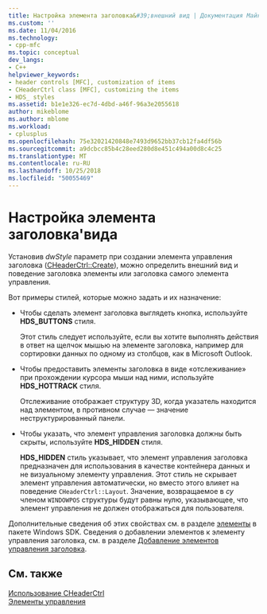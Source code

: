 ```yaml
---
title: Настройка элемента заголовка&#39;внешний вид | Документация Майкрософт
ms.custom: ''
ms.date: 11/04/2016
ms.technology:
- cpp-mfc
ms.topic: conceptual
dev_langs:
- C++
helpviewer_keywords:
- header controls [MFC], customization of items
- CHeaderCtrl class [MFC], customizing the items
- HDS_ styles
ms.assetid: b1e1e326-ec7d-4dbd-a46f-96a3e2055618
author: mikeblome
ms.author: mblome
ms.workload:
- cplusplus
ms.openlocfilehash: 75e32021420848e7493d9652bb37cb12fa4df56b
ms.sourcegitcommit: a9dcbcc85b4c28eed280d8e451c494a00d8c4c25
ms.translationtype: MT
ms.contentlocale: ru-RU
ms.lasthandoff: 10/25/2018
ms.locfileid: "50055469"
---
```

# <a name="customizing-the-header-item39s-appearance"></a>Настройка элемента заголовка&#39;вида

Установив *dwStyle* параметр при создании элемента управления заголовка ([CHeaderCtrl::Create](../mfc/reference/cheaderctrl-class.md#create)), можно определить внешний вид и поведение заголовка элементы или заголовка самого элемента управления.

Вот примеры стилей, которые можно задать и их назначение:

- Чтобы сделать элемент заголовка выглядеть кнопка, используйте **HDS_BUTTONS** стиля.

   Этот стиль следует используйте, если вы хотите выполнять действия в ответ на щелчок мышью на элементе заголовка, например для сортировки данных по одному из столбцов, как в Microsoft Outlook.

- Чтобы предоставить элементы заголовка в виде «отслеживание» при прохождении курсора мыши над ними, используйте **HDS_HOTTRACK** стиля.

   Отслеживание отображает структуру 3D, когда указатель находится над элементом, в противном случае — значение неструктурированный панели.

- Чтобы указать, что элемент управления заголовка должны быть скрыты, используйте **HDS_HIDDEN** стиля.

   **HDS_HIDDEN** стиль указывает, что элемент управления заголовка предназначен для использования в качестве контейнера данных и не визуальному элементу управления. Этот стиль не скрывает элемент управления автоматически, но вместо этого влияет на поведение `CHeaderCtrl::Layout`. Значение, возвращаемое в *cy* членом `WINDOWPOS` структуры будут равны нулю, указывающее, что элемент управления не должен отображаться для пользователя.

Дополнительные сведения об этих свойствах см. в разделе [элементы](/windows/desktop/Controls/header-controls) в пакете Windows SDK. Сведения о добавлении элементов к элементу управления заголовка, см. в разделе [Добавление элементов управления заголовка](../mfc/adding-items-to-the-header-control.md).

## <a name="see-also"></a>См. также

[Использование CHeaderCtrl](../mfc/using-cheaderctrl.md)<br/>
[Элементы управления](../mfc/controls-mfc.md)

